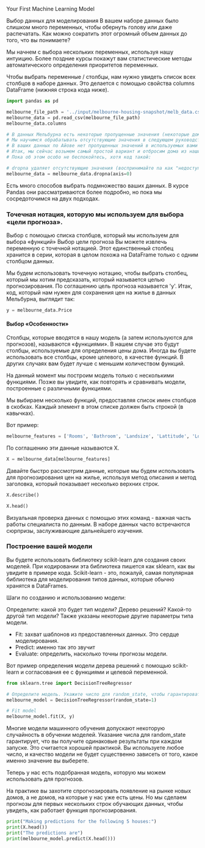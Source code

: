 Your First Machine Learning Model

Выбор данных для моделирования
В вашем наборе данных было слишком много переменных, чтобы обернуть голову или даже распечатать. Как можно 
сократить этот огромный объем данных до того, что вы понимаете?

Мы начнем с выбора нескольких переменных, используя нашу интуицию. Более поздние курсы покажут вам статистические 
методы автоматического определения приоритетов переменных.

Чтобы выбрать переменные / столбцы, нам нужно увидеть список всех столбцов в наборе данных. Это делается с помощью 
свойства columns DataFrame (нижняя строка кода ниже).

```python
import pandas as pd

melbourne_file_path = '../input/melbourne-housing-snapshot/melb_data.csv'
melbourne_data = pd.read_csv(melbourne_file_path) 
melbourne_data.columns

# В данных Мельбурна есть некоторые пропущенные значения (некоторые дома, для которых не были записаны некоторые переменные).
# Мы научимся обрабатывать отсутствующие значения в следующем руководстве.
# В ваших данных по Айове нет пропущенных значений в используемых вами столбцах.
# Итак, мы сейчас возьмем самый простой вариант и отбросим дома из наших данных.
# Пока об этом особо не беспокойтесь, хотя код такой:

# dropna удаляет отсутствующие значения (воспринимайте na как "недоступно")
melbourne_data = melbourne_data.dropna(axis=0)
```

Есть много способов выбрать подмножество ваших данных. В курсе Pandas они рассматриваются более подробно, но пока 
мы сосредоточимся на двух подходах.

### Точечная нотация, которую мы используем для выбора «цели прогноза».
Выбор с помощью списка столбцов, который мы используем для выбора «функций»
Выбор цели прогноза
Вы можете извлечь переменную с точечной нотацией. Этот единственный столбец хранится в серии, которая в целом 
похожа на DataFrame только с одним столбцом данных.

Мы будем использовать точечную нотацию, чтобы выбрать столбец, который мы хотим предсказать, который называется 
целью прогнозирования. По соглашению цель прогноза называется 'y'. Итак, код, который нам нужен для сохранения цен на 
жилье в данных Мельбурна, выглядит так:

```python
y = melbourne_data.Price
```

#### Выбор «Особенности»
Столбцы, которые вводятся в нашу модель (а затем используются для прогнозов), называются «функциями». В нашем 
случае это будут столбцы, используемые для определения цены дома. Иногда вы будете использовать все столбцы, кроме 
целевого, в качестве функций. В других случаях вам будет лучше с меньшим количеством функций.

На данный момент мы построим модель только с несколькими функциями. Позже вы увидите, как повторять и сравнивать 
модели, построенные с различными функциями.

Мы выбираем несколько функций, предоставляя список имен столбцов в скобках. Каждый элемент в этом списке должен 
быть строкой (в кавычках).

Вот пример:
```python
melbourne_features = ['Rooms', 'Bathroom', 'Landsize', 'Lattitude', 'Longtitude']
```

По соглашению эти данные называются X.

```python
X = melbourne_data[melbourne_features]
```

Давайте быстро рассмотрим данные, которые мы будем использовать для прогнозирования цен на жилье, используя метод 
описания и метод заголовка, который показывает несколько верхних строк.

```python
X.describe()

X.head()
```
Визуальная проверка данных с помощью этих команд - важная часть работы специалиста по данным. В наборе данных часто 
встречаются сюрпризы, заслуживающие дальнейшего изучения.

### Построение вашей модели
Вы будете использовать библиотеку scikit-learn для создания своих моделей. При кодировании эта библиотека пишется 
как sklearn, как вы увидите в примере кода. Scikit-learn - это, пожалуй, самая популярная библиотека для 
моделирования типов данных, которые обычно хранятся в DataFrames.

Шаги по созданию и использованию модели:

Определите: какой это будет тип модели? Дерево решений? Какой-то другой тип модели? Также указаны некоторые другие 
параметры типа модели.
- Fit: захват шаблонов из предоставленных данных. Это сердце моделирования.
- Predict: именно так это звучит
- Evaluate: определить, насколько точны прогнозы модели.

Вот пример определения модели дерева решений с помощью scikit-learn и согласования ее с функциями и целевой переменной.

```python
from sklearn.tree import DecisionTreeRegressor

# Определите модель. Укажите число для random_state, чтобы гарантировать одинаковые результаты при каждом запуске
melbourne_model = DecisionTreeRegressor(random_state=1)

# Fit model
melbourne_model.fit(X, y)
```
Многие модели машинного обучения допускают некоторую случайность в обучении моделей. Указание числа для random_state 
гарантирует, что вы получите одинаковые результаты при каждом запуске. Это считается хорошей практикой. Вы 
используете любое число, и качество модели не будет существенно зависеть от того, какое именно значение вы выберете.

Теперь у нас есть подобранная модель, которую мы можем использовать для прогнозов.

На практике вы захотите спрогнозировать появление на рынке новых домов, а не домов, на которые у нас уже есть цены. 
Но мы сделаем прогнозы для первых нескольких строк обучающих данных, чтобы увидеть, как работает функция 
прогнозирования.
 
```python
print("Making predictions for the following 5 houses:")
print(X.head())
print("The predictions are")
print(melbourne_model.predict(X.head()))
```





